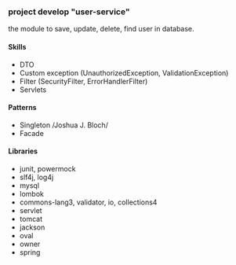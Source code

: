### project develop "user-service"

the module to save, update, delete, find user in database.

#### Skills
* DTO
* Custom exception (UnauthorizedException, ValidationException)
* Filter (SecurityFilter, ErrorHandlerFilter)
* Servlets


#### Patterns
* Singleton /Joshua J. Bloch/
* Facade


#### Libraries
* junit, powermock
* slf4j, log4j
* mysql
* lombok
* commons-lang3, validator, io, collections4
* servlet
* tomcat
* jackson
* oval
* owner
* spring
